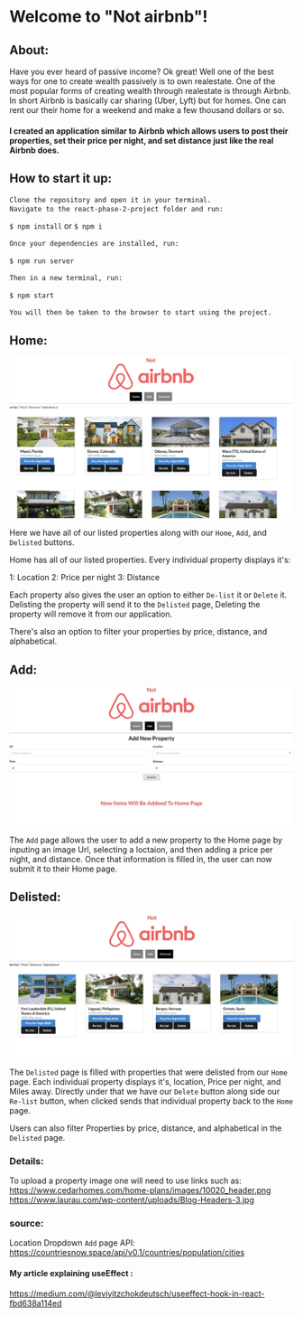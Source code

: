 # Welcome to "Not airbnb"!

## About:
   Have you ever heard of passive income? Ok great! Well one of the best ways for one to create wealth passively is to own realestate. One of the most popular forms of creating wealth through realestate is through Airbnb. In short Airbnb is basically car sharing (Uber, Lyft) but for homes. One can rent our their home for a weekend and make a few thousand dollars or so. 

#### I created an application similar to Airbnb which allows users to post their properties, set their price per night, and set distance just like the real Airbnb does. 

## How to start it up:
    Clone the repository and open it in your terminal. 
    Navigate to the react-phase-2-project folder and run:
   `$ npm install` or `$ npm i`
   
    Once your dependencies are installed, run:
   `$ npm run server` 

    Then in a new terminal, run:
   `$ npm start` 

    You will then be taken to the browser to start using the project.

## Home:
![image](img1.png)


Here we have all of our listed properties along with our `Home`, `Add`, and `Delisted` buttons.

Home has all of our listed properties. Every individual property displays it's:

1: Location
2: Price per night
3: Distance

Each property also gives the user an option to either `De-list` it or `Delete` it. Delisting the property will send it to the `Delisted` page, Deleting the property will remove it from our application.

There's also an option to filter your properties by price, distance, and alphabetical.

## Add:
![image](img2.png)

The `Add` page allows the user to add a new property to the Home page by inputing an image Url, selecting a loctaion, and then adding a price per night, and distance. Once that information is filled in, the user can now submit it to their Home page.

## Delisted:
![image](img3.png)

The `Delisted` page is filled with properties that were delisted from our `Home` page. Each individual property displays it's, location, Price per night, and Miles away. Directly under that we have our `Delete` button along side our `Re-list` button, when clicked sends that individual property back to the `Home` page.

Users can also filter Properties by price, distance, and alphabetical in the `Delisted` page.

### Details:
To upload a property image one will need to use links such as:
https://www.cedarhomes.com/home-plans/images/10020_header.png
https://www.laurau.com/wp-content/uploads/Blog-Headers-3.jpg

### source:
Location Dropdown `Add` page API: https://countriesnow.space/api/v0.1/countries/population/cities

#### My article explaining useEffect :
https://medium.com/@leviyitzchokdeutsch/useeffect-hook-in-react-fbd638a114ed
